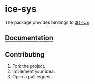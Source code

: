 # ice-sys

The package provides bindings to [3D-ICE][1].

## [Documentation][2]

## Contributing

1. Fork the project.
2. Implement your idea.
3. Open a pull request.

[1]: http://esl.epfl.ch/3D-ICE
[2]: https://stainless-steel.github.io/ice-sys
